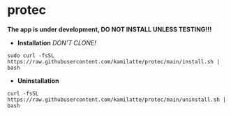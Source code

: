 # protec
**The app is under development, DO NOT INSTALL UNLESS TESTING!!!**
- **Installation** *DON'T CLONE!*

```sudo curl -fsSL https://raw.githubusercontent.com/kamilatte/protec/main/install.sh | bash```

- **Uninstallation**

```curl -fsSL https://raw.githubusercontent.com/kamilatte/protec/main/uninstall.sh | bash```
